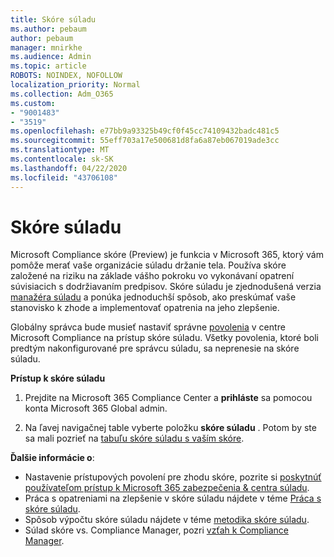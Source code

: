 ```yaml
---
title: Skóre súladu
ms.author: pebaum
author: pebaum
manager: mnirkhe
ms.audience: Admin
ms.topic: article
ROBOTS: NOINDEX, NOFOLLOW
localization_priority: Normal
ms.collection: Adm_O365
ms.custom:
- "9001483"
- "3519"
ms.openlocfilehash: e77bb9a93325b49cf0f45cc74109432badc481c5
ms.sourcegitcommit: 55eff703a17e500681d8fa6a87eb067019ade3cc
ms.translationtype: MT
ms.contentlocale: sk-SK
ms.lasthandoff: 04/22/2020
ms.locfileid: "43706108"
---
```

# <a name="compliance-score"></a>Skóre súladu

Microsoft Compliance skóre (Preview) je funkcia v Microsoft 365, ktorý vám pomôže merať vaše organizácie súladu držanie tela. Používa skóre založené na riziku na základe vášho pokroku vo vykonávaní opatrení súvisiacich s dodržiavaním predpisov.   Skóre súladu je zjednodušená verzia [manažéra súladu](https://docs.microsoft.com/microsoft-365/compliance/compliance-manager-overview) a ponúka jednoduchší spôsob, ako preskúmať vaše stanovisko k zhode a implementovať opatrenia na jeho zlepšenie. 

Globálny správca bude musieť nastaviť správne [povolenia](https://docs.microsoft.com/microsoft-365/security/office-365-security/permissions-in-the-security-and-compliance-center) v centre Microsoft Compliance na prístup skóre súladu.  Všetky povolenia, ktoré boli predtým nakonfigurované pre správcu súladu, sa neprenesie na skóre súladu.

**Prístup k skóre súladu**

1. Prejdite na Microsoft 365 Compliance Center a **prihláste** sa pomocou konta Microsoft 365 Global admin.

2. Na ľavej navigačnej table vyberte položku **skóre súladu** . Potom by ste sa mali pozrieť na [tabuľu skóre súladu s vaším skóre](https://docs.microsoft.com/microsoft-365/compliance/compliance-score-setup#understand-the-compliance-score-dashboard).
 

**Ďalšie informácie o**:

- Nastavenie prístupových povolení pre zhodu skóre, pozrite si [poskytnúť používateľom prístup k Microsoft 365 zabezpečenia & centra súladu](https://docs.microsoft.com/microsoft-365/security/office-365-security/grant-access-to-the-security-and-compliance-center).
- Práca s opatreniami na zlepšenie v skóre súladu nájdete v téme [Práca s skóre súladu](https://docs.microsoft.com/microsoft-365/compliance/working-with-compliance-score).
- Spôsob výpočtu skóre súladu nájdete v téme [metodika skóre súladu](https://docs.microsoft.com/microsoft-365/compliance/compliance-score-methodology).
- Súlad skóre vs. Compliance Manager, pozri [vzťah k Compliance Manager](https://docs.microsoft.com/microsoft-365/compliance/compliance-score#relationship-to-compliance-manager).


